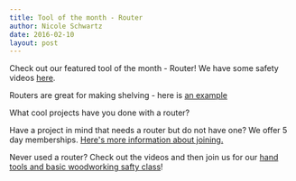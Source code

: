 ```yaml
---
title: Tool of the month - Router
author: Nicole Schwartz
date: 2016-02-10
layout: post
---
```


Check out our featured tool of the month - Router! We have some safety videos [here](https://wiki.hacksburg.org/tools:woodworking).

Routers are great for making shelving - here is [an example](http://www.woodworkersjournal.com/sliding-dovetail-joints/)

What cool projects have you done with a router?

Have a project in mind that needs a router but do not have one? We offer 5 day memberships. [Here's more information about joining.](http://hacksburg.org/join.html)

Never used a router? Check out the videos and then join us for our [hand tools and basic woodworking safty class](https://wiki.hacksburg.org/hand_tools_and_basic_woodworking_safety)!
